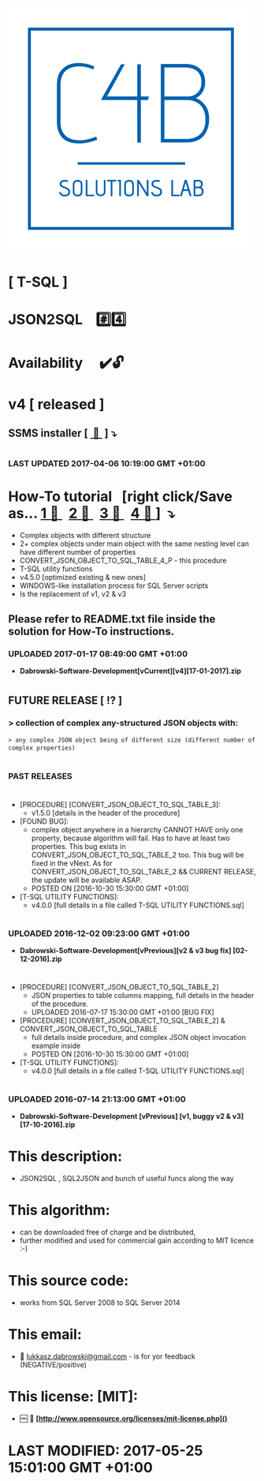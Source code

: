 <img src="https://github.com/C4B-Solutions-Lab/SoftwareDevelopment-T-SQL/blob/master/C4B_Solutions_Lab.png"></img>
# [ T-SQL ]
# JSON2SQL&nbsp;&nbsp;&nbsp;&nbsp;:hash::four:
#
#
# Availability&nbsp;&nbsp;&nbsp;&nbsp;&nbsp;:heavy_check_mark::unlock:
# <strong>v4</strong> [ released ]
## SSMS installer [&nbsp;[ :floppy_disk: ](https://github.com/C4B-Solutions-Lab/SoftwareDevelopment-T-SQL/blob/master/Dabrowski-Software-Development[vCurrent][v4][17-01-2017].zip)&nbsp;]&nbsp;:arrow_heading_down:
#
### <strong>LAST UPDATED 2017-04-06 10:19:00 GMT +01:00</strong>
#
#
#
# How-To tutorial &nbsp;&nbsp;[right click/Save as... [1 :floppy_disk: ](https://github.com/C4B-Solutions-Lab/SoftwareDevelopment-T-SQL/blob/master/runControlPanelMgr___set_up_part_1.avi)&nbsp;&nbsp;[2 :floppy_disk: ](https://github.com/C4B-Solutions-Lab/SoftwareDevelopment-T-SQL/blob/master/runControlPanelMgr___set_up_part_2.avi)&nbsp;&nbsp;[3 :floppy_disk: ](https://github.com/C4B-Solutions-Lab/SoftwareDevelopment-T-SQL/blob/master/runControlPanelMgr___set_up_part_3.avi)&nbsp;&nbsp;[4 :floppy_disk: ](https://github.com/C4B-Solutions-Lab/SoftwareDevelopment-T-SQL/blob/master/runControlPanelMgr___set_up_part_4.avi)]&nbsp;&nbsp;:arrow_heading_down:
 - Complex objects with different structure
  - 2+ complex objects under main object with the same nesting level can have different number of properties
  - CONVERT_JSON_OBJECT_TO_SQL_TABLE_4_P - this procedure
 - T-SQL utility functions
  - v4.5.0 [optimized existing & new ones]
 - WINDOWS-like installation process for SQL Server scripts
 - Is the replacement of v1, v2 & v3
 
## <strong>Please refer to README.txt file inside the solution for How-To instructions.</strong>
### <strong>UPLOADED 2017-01-17 08:49:00 GMT +01:00</strong>
- <strong>Dabrowski-Software-Development[vCurrent][v4][17-01-2017].zip</strong>
#
## <strong>FUTURE RELEASE [ :interrobang: ]</strong>
### > collection of complex any-structured JSON objects with:
    > any complex JSON object being of different size (different number of complex properties)
#
#
### <strong>PAST RELEASES</strong>
#
 - [PROCEDURE]	[CONVERT_JSON_OBJECT_TO_SQL_TABLE_3]:
   - v1.5.0 [details in the header of the procedure]
 - [FOUND BUG]:
   - complex object anywhere in a hierarchy CANNOT HAVE only one property, because algorithm will fail. Has to have at least two properties. This bug exists in CONVERT_JSON_OBJECT_TO_SQL_TABLE_2 too. This bug will be fixed in the vNext. As for CONVERT_JSON_OBJECT_TO_SQL_TABLE_2 &&     CURRENT RELEASE, the update will be available ASAP.
   - POSTED ON [2016-10-30 15:30:00 GMT +01:00]
 - [T-SQL UTILITY FUNCTIONS]:
   - v4.0.0 [full details in a file called T-SQL UTILITY FUNCTIONS.sql]

#
### <strong>UPLOADED 2016-12-02 09:23:00 GMT +01:00</strong>
- <strong>Dabrowski-Software-Development[vPrevious][v2 & v3 bug fix] [02-12-2016].zip</strong>

#
#
 - [PROCEDURE]	[CONVERT_JSON_OBJECT_TO_SQL_TABLE_2]
   - JSON properties to table columns mapping, full details in the header of the procedure.
   - UPLOADED 2016-07-17 15:30:00 GMT +01:00 [BUG FIX]
 - [PROCEDURE]	[CONVERT_JSON_OBJECT_TO_SQL_TABLE_2] & CONVERT_JSON_OBJECT_TO_SQL_TABLE
   - full details inside procedure, and complex JSON object invocation example inside
   - POSTED ON [2016-10-30 15:30:00 GMT +01:00]
 - [T-SQL UTILITY FUNCTIONS]:
   - v4.0.0 [full details in a file called T-SQL UTILITY FUNCTIONS.sql]
   
#
### <strong>UPLOADED 2016-07-14 21:13:00 GMT +01:00</strong>
- <strong>Dabrowski-Software-Development [vPrevious] [v1, buggy v2 & v3] [17-10-2016].zip</strong>

#
#
#
# This description:
 - JSON2SQL , SQL2JSON and bunch of useful funcs along the way

#
# This algorithm:
  - can be downloaded free of charge and be distributed,
  - further modified and used for commercial gain according to MIT licence :-) 

#
# This source code:
  - works from SQL Server 2008 to SQL Server 2014

#
# This email:
  - :email:&nbsp;lukkasz.dabrowski@gmail.com - is for yor feedback (NEGATIVE/positive)

#
# This license: [MIT]:
 - :free:&nbsp;:book:&nbsp;**[http://www.opensource.org/licenses/mit-license.php]()**

#
# <strong>LAST MODIFIED: 2017-05-25 15:01:00 GMT +01:00</strong>
